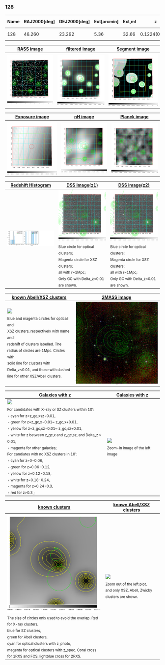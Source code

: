 <div STYLE="page-break-after: always;"></div>

### 128

|Name|RAJ2000[deg]|DEJ2000[deg] |Ext[arcmin]| Ext,ml | z | z_src| C|GC(XSZ,Delta_z<0.01)| GC(OPT,Delta_z<0.01)|GC| R_sig[arcmin] | R500[arcmin] | R500[Mpc]| CRsig[c/s] | CR500[c/s] |L500[1E44 erg/s]|F500[1E-12 erg/s/cm^2]| M500[1E14 Msun]|Tx[keV]|Cnt_sig|Beta|Rc[arcmin]|Comment|Alias|
|---|---|---|---|---|---|------|---|--------|---------|----------|---|---|---|---|---|---|---|---|---|---|---|---|---|---|
|128| 46.260| 23.292| 5.36| 32.66| 0.1224(0.008)| z1,| G| -| -| N, W| 10.262| 5.297| 0.699| 0.040(0.024)| 0.037(0.023)| 0.236(0.064)| 0.604(0.163)| 1.10(0.15)| 2.35(0.20)| 46.6| 0.855(-0.161+0.105)| 6.792(-1.565+1.337)| -| t275|

|[RASS image](../image/128/128_img.pdf)|[filtered image](../image/128/128_fil.pdf)|[Segment image](../image/128/128_seg.pdf)|
|-------------------|--------------------|-------------------|
| <img src="../image/128/128_img.png" width="300">  | <img src="../image/128/128_fil.png" width="300">   | <img src="../image/128/128_seg.png" width="300">  |

|[Exposure image](../image/128/128_mex.pdf)| [nH image](../image/128/128_nh.pdf)| [Planck image](../image/128/128_p.pdf)|
|-------------------|--------------------|-------------------|
|<img src="../image/128/128_mex.png" width="300">   | <img src="../image/128/128_nh.png" width="300">    | <img src="../image/128/128_p.png" width="300"> |

|[Redshift Histogram](../image/128/128_zg.pdf) | [DSS image(z1)](../image/128/128_dss_z1.pdf)      |  [DSS image(z2)](../image/128/128_dss_z2.pdf)    |
|-------------------|--------------------|-------------------|
|<img src="../image/128/128_zg.png" width="300"> |<img src="../image/128/128_dss_z1.png" width="300"> <sub><br>Blue circle for optical clusters; <br>Magenta circle for XSZ clusters; <br>all with r=1Mpc; <br>Only GC with Delta_z<0.01 are shown. </sub>| <img src="../image/128/128_dss_z2.png" width="300"><sub><br>Blue circle for optical clusters; <br>Magenta circle for XSZ clusters; <br>all with r=1Mpc; <br>Only GC with Delta_z<0.01 are shown. </sub> |

|[known Abell/XSZ clusters](../image/128/128_m.pdf) | [2MASS image](../image/128/128_2mass.pdf)      |
|-------------------|-------------------|
|<img src=../image/128/128_m.png width="300"> <br><sub>Blue and magenta circles for optical and <br>XSZ clusters, respectively with name and <br>redshift of clusters labelled. The <br>radius of circles are 1Mpc. Circles with <br>solid line for clusters with <br>Delta_z<0.01, and those with dashed <br>line for other XSZ/Abell clusters.        </sub>|<img src="../image/128/128_2mass.png" width="300">  |

|[Galaxies with z](../image/128/128_opt_ned.pdf) |[Galaxies with z](../image/128/128_opt_ned_zoom.pdf) |
|-------------------|-------------------|
| <img src=../image/128/128_opt_ned.png width="300"> <br><sub> For candidates with X-ray or SZ clusters within 10': <br> - cyan for z<z_gc,xsz-0.01, <br> - green for z=z_gc,x-0.01~ z_gc,x+0.01, <br> - yellow for z=z_gc,sz-0.01~ z_gc,sz+0.01, <br> - white for z between z_gc,x and z_gc,sz, and Delta_z > 0.01, <br> - magenta for other galaxies; <br>For candiates with no XSZ clusters in 10': <br> - cyan for z=0-0.06, <br> - green for z=0.06-0.12, <br> - yellow for z=0.12-0.18, <br> - white for z=0.18-0.24, <br> - magenta for z=0.24-0.3, <br> - red for z>0.3 ;  </sub>|<img src=../image/128/128_opt_ned_zoom.png width="300">  <br><sub> Zoom-in image of the left image</sub>|

|[known clusters](../image/128/128_gc.pdf) |[known Abell/XSZ clusters](../image/128/128_gc_large.pdf) |
|-------------------|-------------------|
| <img src=../image/128/128_gc.png width="300"> <br><sub> The size of circles only used to avoid the overlap. Red for X-ray clusters, <br> blue for SZ clusters, <br> green for Abell clusters, <br> cyan for optical clusters with z_photo, <br> magenta for optical clusters with z_spec. Coral cross for 1RXS and FCS, lightblue cross for 2RXS. </sub>|<img src=../image/128/128_gc_large.png width="300"> <br><sub> Zoom out of the left plot, <br> and only XSZ, Abell, Zwicky clusters are shown. </sub> |



